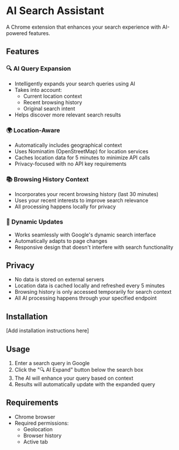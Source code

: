 # AI Search Assistant

A Chrome extension that enhances your search experience with AI-powered features.

## Features

### 🔍 AI Query Expansion
- Intelligently expands your search queries using AI
- Takes into account:
  - Current location context
  - Recent browsing history
  - Original search intent
- Helps discover more relevant search results

### 🌍 Location-Aware
- Automatically includes geographical context
- Uses Nominatim (OpenStreetMap) for location services
- Caches location data for 5 minutes to minimize API calls
- Privacy-focused with no API key requirements

### 📚 Browsing History Context
- Incorporates your recent browsing history (last 30 minutes)
- Uses your recent interests to improve search relevance
- All processing happens locally for privacy

### 🔄 Dynamic Updates
- Works seamlessly with Google's dynamic search interface
- Automatically adapts to page changes
- Responsive design that doesn't interfere with search functionality

## Privacy
- No data is stored on external servers
- Location data is cached locally and refreshed every 5 minutes
- Browsing history is only accessed temporarily for search context
- All AI processing happens through your specified endpoint

## Installation
[Add installation instructions here]

## Usage
1. Enter a search query in Google
2. Click the "🔍 AI Expand" button below the search box
3. The AI will enhance your query based on context
4. Results will automatically update with the expanded query

## Requirements
- Chrome browser
- Required permissions:
  - Geolocation
  - Browser history
  - Active tab
